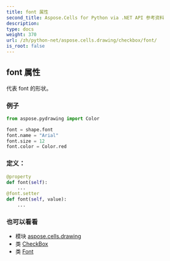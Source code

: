 ```yaml
---
title: font 属性
second_title: Aspose.Cells for Python via .NET API 参考资料
description:
type: docs
weight: 370
url: /zh/python-net/aspose.cells.drawing/checkbox/font/
is_root: false
---
```

## font 属性

代表 font 的形状。

### 例子

```python
from aspose.pydrawing import Color

font = shape.font
font.name = "Arial"
font.size = 12
font.color = Color.red

```
### 定义：
```python
@property
def font(self):
    ...
@font.setter
def font(self, value):
    ...
```

### 也可以看看
* 模块 [aspose.cells.drawing](../../)
* 类 [CheckBox](/cells/zh/python-net/aspose.cells.drawing/checkbox)
* 类 [Font](/cells/zh/python-net/aspose.cells/font)
